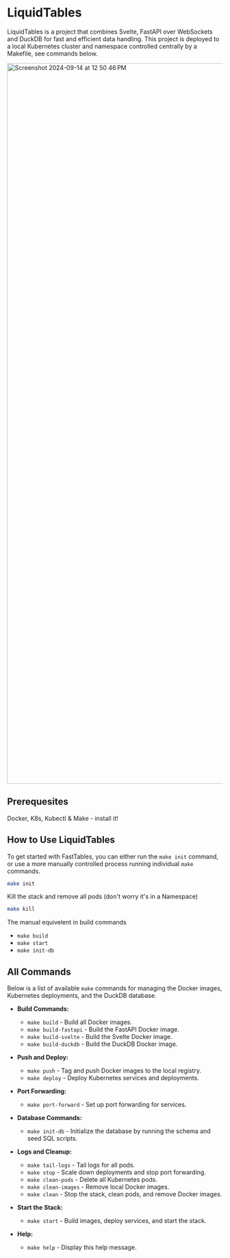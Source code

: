 # LiquidTables

LiquidTables is a project that combines Svelte, FastAPI over WebSockets and DuckDB for fast and efficient data handling. This project is deployed to a local Kubernetes cluster and namespace controlled centrally by a Makefile, see commands below.

<img width="1680" alt="Screenshot 2024-09-14 at 12 50 46 PM" src="https://github.com/user-attachments/assets/8a1199da-ffa1-4ee7-99c3-532296ebff93">


## Prerequesites

Docker, K8s, Kubectl & Make - install it! 


## How to Use LiquidTables


To get started with FastTables, you can either run the `make init` command, or use a more manually controlled process running individual `make` commands.

```bash
make init
```

Kill the stack and remove all pods (don't worry it's in a Namespace)
```bash
make kill
```

The manual equivelent in build commands
- `make build`
- `make start`
- `make init-db`


## All Commands

Below is a list of available `make` commands for managing the Docker images, Kubernetes deployments, and the DuckDB database.

- **Build Commands:**
  - `make build` - Build all Docker images.
  - `make build-fastapi` - Build the FastAPI Docker image.
  - `make build-svelte` - Build the Svelte Docker image.
  - `make build-duckdb` - Build the DuckDB Docker image.

- **Push and Deploy:**
  - `make push` - Tag and push Docker images to the local registry.
  - `make deploy` - Deploy Kubernetes services and deployments.

- **Port Forwarding:**
  - `make port-forward` - Set up port forwarding for services.

- **Database Commands:**
  - `make init-db` - Initialize the database by running the schema and seed SQL scripts.

- **Logs and Cleanup:**
  - `make tail-logs` - Tail logs for all pods.
  - `make stop` - Scale down deployments and stop port forwarding.
  - `make clean-pods` - Delete all Kubernetes pods.
  - `make clean-images` - Remove local Docker images.
  - `make clean` - Stop the stack, clean pods, and remove Docker images.

- **Start the Stack:**
  - `make start` - Build images, deploy services, and start the stack.

- **Help:**
  - `make help` - Display this help message.
